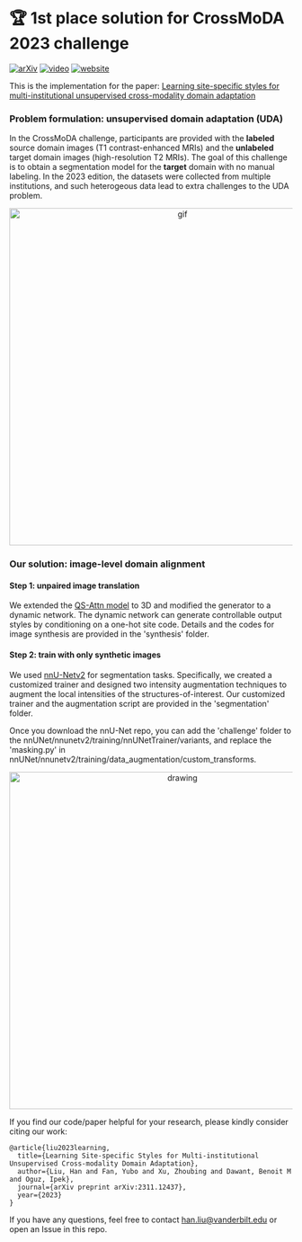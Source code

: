 # :trophy: 1st place solution for CrossMoDA 2023 challenge  
 [![arXiv](https://img.shields.io/badge/arXiv-2311.12437-blue)]([https://arxiv.org/abs/2203.08483](https://arxiv.org/pdf/2311.12437.pdf)) [![video](https://img.shields.io/badge/video-Workshop-red)](xx) [![website](https://img.shields.io/badge/Challenge%20website-50d13d)](https://www.synapse.org/#!Synapse:syn51236108/wiki/621615)
 
This is the implementation for the paper:
[Learning site-specific styles for multi-institutional unsupervised cross-modality domain adaptation](https://arxiv.org/pdf/2311.12437.pdf)

### Problem formulation: unsupervised domain adaptation (UDA)
In the CrossMoDA challenge, participants are provided with the **labeled** source domain images (T1 contrast-enhanced MRIs) and the **unlabeled** target domain images (high-resolution T2 MRIs). The goal of this challenge is to obtain a segmentation model for the **target** domain with no manual labeling. In the 2023 edition, the datasets were collected from multiple institutions, and such heterogeous data lead to extra challenges to the UDA problem.

<p align="center">
<img src="https://github.com/han-liu/crossmoda2023/blob/main/vandy365_gif1.gif" alt="gif" width="600"/>
</p>

### Our solution: image-level domain alignment
#### Step 1: unpaired image translation
We extended the [QS-Attn model](https://github.com/sapphire497/query-selected-attention) to 3D and modified the generator to a dynamic network. The dynamic network can generate controllable output styles by conditioning on a one-hot site code. Details and the codes for image synthesis are provided in the 'synthesis' folder.

#### Step 2: train with only synthetic images
We used [nnU-Netv2](https://github.com/MIC-DKFZ/nnUNet) for segmentation tasks. Specifically, we created a customized trainer and designed two intensity augmentation techniques to augment the local intensities of the structures-of-interest. Our customized trainer and the augmentation script are provided in the 'segmentation' folder. 

Once you download the nnU-Net repo, you can add the 'challenge' folder to the nnUNet/nnunetv2/training/nnUNetTrainer/variants, and replace the 'masking.py' in nnUNet/nnunetv2/training/data_augmentation/custom_transforms.

<p align="center">
<img src="https://github.com/han-liu/crossmoda2023/blob/main/vandy365_fig1.png" alt="drawing" width="600"/>
</p>

If you find our code/paper helpful for your research, please kindly consider citing our work:
```
@article{liu2023learning,
  title={Learning Site-specific Styles for Multi-institutional Unsupervised Cross-modality Domain Adaptation},
  author={Liu, Han and Fan, Yubo and Xu, Zhoubing and Dawant, Benoit M and Oguz, Ipek},
  journal={arXiv preprint arXiv:2311.12437},
  year={2023}
}
```
If you have any questions, feel free to contact han.liu@vanderbilt.edu or open an Issue in this repo. 

